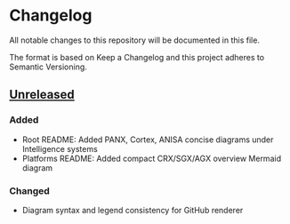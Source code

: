 # Changelog

All notable changes to this repository will be documented in this file.

The format is based on Keep a Changelog and this project adheres to Semantic Versioning.

## [Unreleased]

### Added
- Root README: Added PANX, Cortex, ANISA concise diagrams under Intelligence systems
- Platforms README: Added compact CRX/SGX/AGX overview Mermaid diagram

### Changed
- Diagram syntax and legend consistency for GitHub renderer

[Unreleased]: https://github.com/gtcx-protocol/gtcx-ecosystem-agile/compare/main...HEAD
